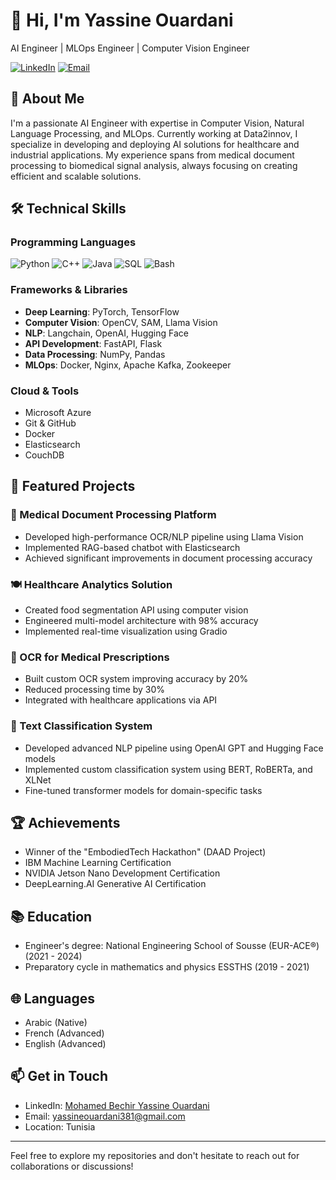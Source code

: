 # 👋 Hi, I'm Yassine Ouardani

AI Engineer | MLOps Engineer | Computer Vision Engineer

[![LinkedIn](https://img.shields.io/badge/LinkedIn-0077B5?style=for-the-badge&logo=linkedin&logoColor=white)](https://www.linkedin.com/in/mohamed-bechir-yassine-ouardani/)
[![Email](https://img.shields.io/badge/Email-D14836?style=for-the-badge&logo=gmail&logoColor=white)](mailto:yassineouardani381@gmail.com)

## 🚀 About Me

I'm a passionate AI Engineer with expertise in Computer Vision, Natural Language Processing, and MLOps. Currently working at Data2innov, I specialize in developing and deploying AI solutions for healthcare and industrial applications. My experience spans from medical document processing to biomedical signal analysis, always focusing on creating efficient and scalable solutions.

## 🛠️ Technical Skills

### Programming Languages
![Python](https://img.shields.io/badge/Python-3776AB?style=for-the-badge&logo=python&logoColor=white)
![C++](https://img.shields.io/badge/C++-00599C?style=for-the-badge&logo=c%2B%2B&logoColor=white)
![Java](https://img.shields.io/badge/Java-ED8B00?style=for-the-badge&logo=java&logoColor=white)
![SQL](https://img.shields.io/badge/SQL-4479A1?style=for-the-badge&logo=mysql&logoColor=white)
![Bash](https://img.shields.io/badge/Bash-4EAA25?style=for-the-badge&logo=gnu-bash&logoColor=white)

### Frameworks & Libraries
- **Deep Learning**: PyTorch, TensorFlow
- **Computer Vision**: OpenCV, SAM, Llama Vision
- **NLP**: Langchain, OpenAI, Hugging Face
- **API Development**: FastAPI, Flask
- **Data Processing**: NumPy, Pandas
- **MLOps**: Docker, Nginx, Apache Kafka, Zookeeper

### Cloud & Tools
- Microsoft Azure
- Git & GitHub
- Docker
- Elasticsearch
- CouchDB

## 🎯 Featured Projects

### 🏥 Medical Document Processing Platform
- Developed high-performance OCR/NLP pipeline using Llama Vision
- Implemented RAG-based chatbot with Elasticsearch
- Achieved significant improvements in document processing accuracy

### 🍽️ Healthcare Analytics Solution
- Created food segmentation API using computer vision
- Engineered multi-model architecture with 98% accuracy
- Implemented real-time visualization using Gradio

### 💊 OCR for Medical Prescriptions
- Built custom OCR system improving accuracy by 20%
- Reduced processing time by 30%
- Integrated with healthcare applications via API

### 📝 Text Classification System
- Developed advanced NLP pipeline using OpenAI GPT and Hugging Face models
- Implemented custom classification system using BERT, RoBERTa, and XLNet
- Fine-tuned transformer models for domain-specific tasks

## 🏆 Achievements
- Winner of the "EmbodiedTech Hackathon" (DAAD Project)
- IBM Machine Learning Certification
- NVIDIA Jetson Nano Development Certification
- DeepLearning.AI Generative AI Certification

## 📚 Education
- Engineer's degree: National Engineering School of Sousse (EUR-ACE®) (2021 - 2024)
- Preparatory cycle in mathematics and physics ESSTHS (2019 - 2021)

## 🌐 Languages
- Arabic (Native)
- French (Advanced)
- English (Advanced)

## 📫 Get in Touch
- LinkedIn: [Mohamed Bechir Yassine Ouardani](https://www.linkedin.com/in/mohamed-bechir-yassine-ouardani/)
- Email: yassineouardani381@gmail.com
- Location: Tunisia

---

Feel free to explore my repositories and don't hesitate to reach out for collaborations or discussions!
